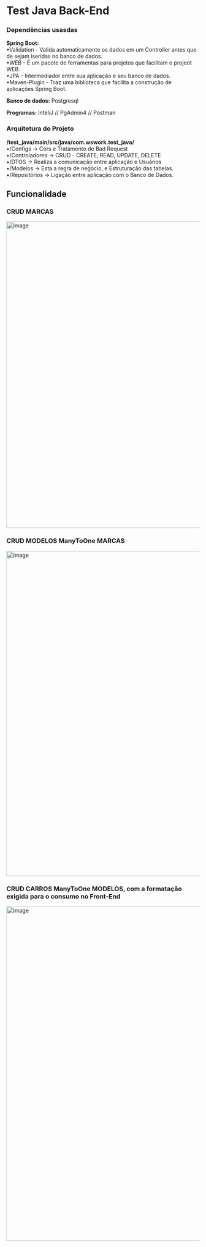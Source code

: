 # Test Java Back-End

### Dependências usasdas 
**Spring Boot:**  
•Validation - Valida automaticamente os dados em um Controller antes que de sejam iseridas no banco de dados.  
•WEB - É um pacote de ferramentas para projetos que facilitam o projeot WEB.  
•JPA - Intermediador entre sua aplicação e seu banco de dados.  
•Maven-Plugin - Traz uma biblioteca que facilita a construção de aplicações Spring Boot.   
  
**Banco de dados:** Postgresql    
  
**Programas:** InteliJ // PgAdmin4 // Postman  

### Arquitetura do Projeto

**/test_java/main/src/java/com.wswork.test_java/**  
                                             •/Configs -> Cors e Tratamento de Bad Request  
                                             •/Controladores -> CRUD - CREATE, READ, UPDATE, DELETE  
                                             •/DTOS -> Realiza a comunicação entre aplicação e Usuários  
                                             •/Modelos -> Esta a regra de negócio, e Estruturação das tabelas.  
                                             •/Repositórios -> Ligação entre aplicação com o Banco de Dados.  

## Funcionalidade
### CRUD MARCAS  
<img width="770" height="798" alt="image" src="https://github.com/user-attachments/assets/87923920-50d7-4904-8e0b-b4a652324c28" />  <br/>
### CRUD MODELOS ManyToOne MARCAS   
<img width="814" height="846" alt="image" src="https://github.com/user-attachments/assets/6b1eb3ce-fe50-47d5-94c1-4b65c8a31460" />  <br/>
### CRUD CARROS ManyToOne MODELOS, com a formatação exigida para o consumo no Front-End
<img width="829" height="871" alt="image" src="https://github.com/user-attachments/assets/6e48e1c7-930f-4948-b427-559dbad52f34" /> <br/>

